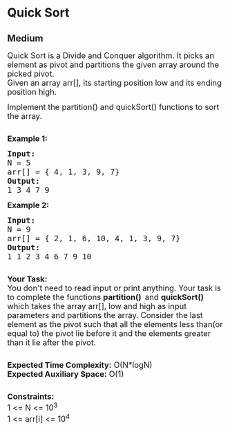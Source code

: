# Quick Sort
## Medium 
<div class="problem-statement" style="user-select: auto;">
                <p style="user-select: auto;"></p><p style="user-select: auto;"><span style="font-size: 18px; user-select: auto;">Quick Sort is a Divide and Conquer algorithm. It picks an element as pivot and partitions the given array around the picked pivot.<br style="user-select: auto;">
Given an array arr[], its starting position low and its ending position high.</span></p>

<p style="user-select: auto;"><span style="font-size: 18px; user-select: auto;">Implement the partition() and quickSort() functions to sort the array.</span></p>

<p style="user-select: auto;"><br style="user-select: auto;">
<span style="font-size: 18px; user-select: auto;"><strong style="user-select: auto;">Example 1:</strong></span></p>

<pre style="user-select: auto;"><span style="font-size: 18px; user-select: auto;"><strong style="user-select: auto;">Input: </strong>
N = 5 
arr[] = { 4, 1, 3, 9, 7}
<strong style="user-select: auto;">Output:</strong>
1 3 4 7 9</span></pre>

<p style="user-select: auto;"><span style="font-size: 18px; user-select: auto;"><strong style="user-select: auto;">Example 2:</strong></span></p>

<pre style="user-select: auto;"><span style="font-size: 18px; user-select: auto;"><strong style="user-select: auto;">Input: </strong>
N = 9
arr[] = { 2, 1, 6, 10, 4, 1, 3, 9, 7}
<strong style="user-select: auto;">Output:</strong>
1 1 2 3 4 6 7 9 10</span></pre>

<p style="user-select: auto;"><br style="user-select: auto;">
<span style="font-size: 18px; user-select: auto;"><strong style="user-select: auto;">Your Task:&nbsp;</strong><br style="user-select: auto;">
You don't need to read input or print anything. Your task is to complete the functions <strong style="user-select: auto;">partition()&nbsp; </strong>and <strong style="user-select: auto;">quickSort() </strong>which takes the array arr[], low and high as input parameters and partitions the array. Consider the last element as the pivot such that all the elements less than(or equal to) the pivot lie before it and the elements greater than it lie after the pivot.</span></p>

<p style="user-select: auto;"><br style="user-select: auto;">
<span style="font-size: 18px; user-select: auto;"><strong style="user-select: auto;">Expected Time Complexity:</strong> O(N*logN)<br style="user-select: auto;">
<strong style="user-select: auto;">Expected Auxiliary Space:</strong> O(1)</span></p>

<p style="user-select: auto;"><br style="user-select: auto;">
<span style="font-size: 18px; user-select: auto;"><strong style="user-select: auto;">Constraints:</strong><br style="user-select: auto;">
1 &lt;= N &lt;= 10<sup style="user-select: auto;">3</sup><br style="user-select: auto;">
1 &lt;= arr[i] &lt;= 10<sup style="user-select: auto;">4</sup></span></p>
 <p style="user-select: auto;"></p>
            </div>